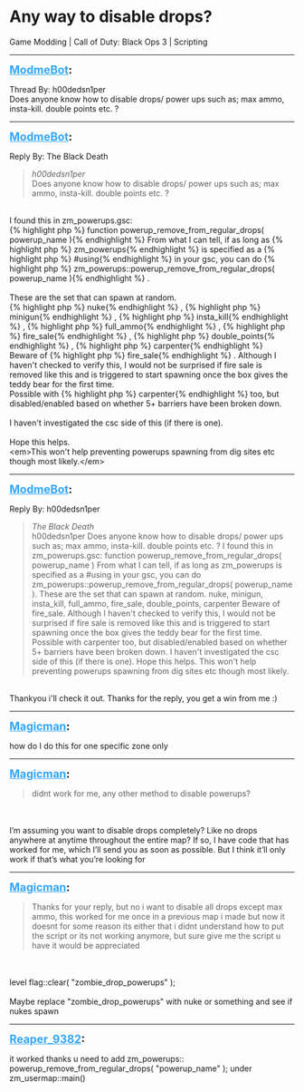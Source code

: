 # Any way to disable drops?
Game Modding | Call of Duty: Black Ops 3 | Scripting

---
<strong style="font-size: 1.4em;"><span style="text-decoration: underline;text-decoration-color: #34a7f9;"><span style="color:#34a7f9;">ModmeBot</span></span>:</strong>

<p>Thread By: h00dedsn1per<br />Does anyone know how to disable drops/ power ups such as; max ammo, insta-kill. double points etc. ?</p>

---
<strong style="font-size: 1.4em;"><span style="text-decoration: underline;text-decoration-color: #34a7f9;"><span style="color:#34a7f9;">ModmeBot</span></span>:</strong>

<p>Reply By: The Black Death<br /><blockquote><em>h00dedsn1per</em><br />Does anyone know how to disable drops/ power ups such as; max ammo, insta-kill. double points etc. ?</blockquote><br /> I found this in zm_powerups.gsc:<br />{% highlight php %}
function powerup_remove_from_regular_drops( powerup_name ){% endhighlight %}
From what I can tell, if as long as {% highlight php %}
zm_powerups{% endhighlight %}
is specified as a {% highlight php %}
#using{% endhighlight %}
in your gsc, you can do {% highlight php %}
zm_powerups::powerup_remove_from_regular_drops( powerup_name ){% endhighlight %}
.<br /> <br />These are the set that can spawn at random.<br />{% highlight php %}
nuke{% endhighlight %}
, {% highlight php %}
minigun{% endhighlight %}
, {% highlight php %}
insta_kill{% endhighlight %}
, {% highlight php %}
full_ammo{% endhighlight %}
, {% highlight php %}
fire_sale{% endhighlight %}
, {% highlight php %}
double_points{% endhighlight %}
, {% highlight php %}
carpenter{% endhighlight %}
 <br />Beware of {% highlight php %}
fire_sale{% endhighlight %}
. Although I haven&#39;t checked to verify this, I would not be surprised if fire sale is removed like this and is triggered to start spawning once the box gives the teddy bear for the first time.<br />Possible with {% highlight php %}
carpenter{% endhighlight %}
too, but disabled/enabled based on whether 5+ barriers have been broken down.<br /> <br />I haven&#39;t investigated the csc side of this (if there is one).<br /> <br />Hope this helps.<br />&lt;em&gt;This won&#39;t help preventing powerups spawning from dig sites etc though most likely.&lt;/em&gt;</p>

---
<strong style="font-size: 1.4em;"><span style="text-decoration: underline;text-decoration-color: #34a7f9;"><span style="color:#34a7f9;">ModmeBot</span></span>:</strong>

<p>Reply By: h00dedsn1per<br /><blockquote><em>The Black Death</em><br />h00dedsn1per Does anyone know how to disable drops/ power ups such as; max ammo, insta-kill. double points etc. ?  I found this in zm_powerups.gsc: function powerup_remove_from_regular_drops( powerup_name ) From what I can tell, if as long as zm_powerups is specified as a #using in your gsc, you can do zm_powerups::powerup_remove_from_regular_drops( powerup_name ).   These are the set that can spawn at random. nuke, minigun, insta_kill, full_ammo, fire_sale, double_points, carpenter   Beware of fire_sale. Although I haven&#39;t checked to verify this, I would not be surprised if fire sale is removed like this and is triggered to start spawning once the box gives the teddy bear for the first time. Possible with carpenter too, but disabled/enabled based on whether 5+ barriers have been broken down.   I haven&#39;t investigated the csc side of this (if there is one).   Hope this helps. This won&#39;t help preventing powerups spawning from dig sites etc though most likely.</blockquote><br /> Thankyou i&#39;ll check it out. Thanks for the reply, you get a win from me :)</p>

---
<strong style="font-size: 1.4em;"><span style="text-decoration: underline;text-decoration-color: #34a7f9;"><span style="color:#34a7f9;">Magicman</span></span>:</strong>

<p>how do I do this for one specific zone only</p>

---
<strong style="font-size: 1.4em;"><span style="text-decoration: underline;text-decoration-color: #34a7f9;"><span style="color:#34a7f9;">Magicman</span></span>:</strong>

<p><blockquote>didnt work for me, any other method to disable powerups?<br /></blockquote><br /><br />I’m assuming you want to disable drops completely? Like no drops anywhere at anytime throughout the entire map? If so, I have code that has worked for me, which I’ll send you as soon as possible. But I think it’ll only work if that’s what you’re looking for</p>

---
<strong style="font-size: 1.4em;"><span style="text-decoration: underline;text-decoration-color: #34a7f9;"><span style="color:#34a7f9;">Magicman</span></span>:</strong>

<p><blockquote>Thanks for your reply, but no i want to disable all drops except max ammo, this worked for me once in a previous map i made but now it doesnt for some reason its either that i didnt understand how to put the script or its not working anymore, but sure give me the script u have it would be appreciated<br /></blockquote><br /><br />level flag::clear( &quot;zombie_drop_powerups&quot; );<br /><br />Maybe replace &quot;zombie_drop_powerups&quot; with nuke or something and see if nukes spawn</p>

---
<strong style="font-size: 1.4em;"><span style="text-decoration: underline;text-decoration-color: #34a7f9;"><span style="color:#34a7f9;">Reaper_9382</span></span>:</strong>

<p>it worked thanks u need to add zm_powerups:: powerup_remove_from_regular_drops( &quot;powerup_name&quot; ); under zm_usermap::main()</p>
